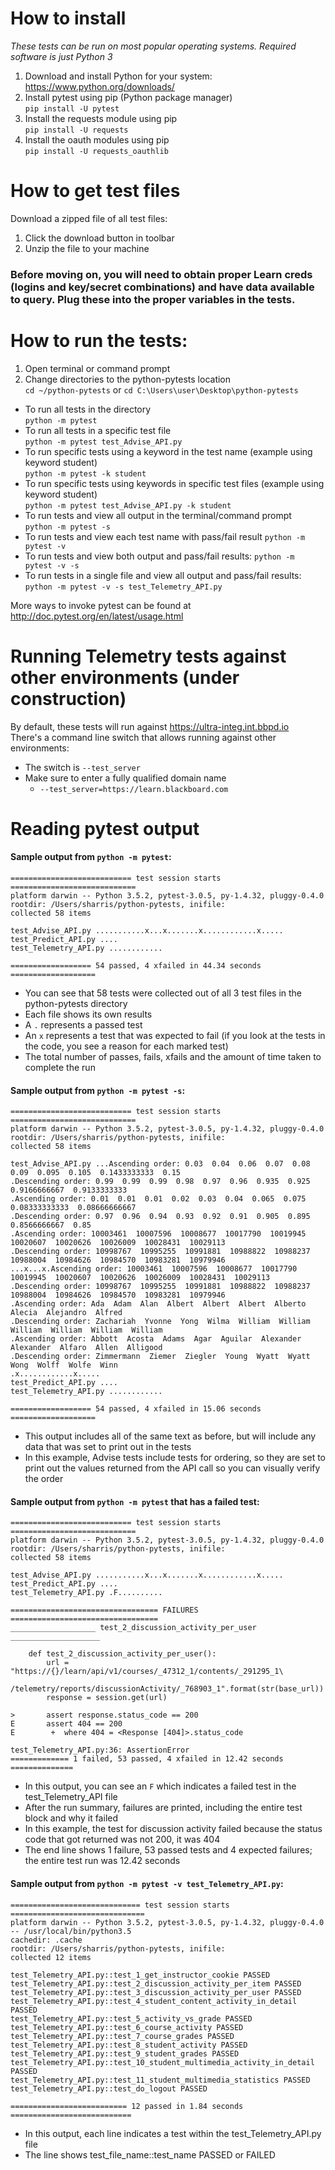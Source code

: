 # How to install

_These tests can be run on most popular operating systems. Required software is just Python 3_

1. Download and install Python for your system: https://www.python.org/downloads/
1. Install pytest using pip (Python package manager)  
 `pip install -U pytest`
1. Install the requests module using pip  
`pip install -U requests`
1. Install the oauth modules using pip  
`pip install -U requests_oauthlib`

# How to get test files

Download a zipped file of all test files:  
1. Click the download button in toolbar  
1. Unzip the file to your machine

### Before moving on, you will need to obtain proper Learn creds (logins and key/secret combinations) and have data available to query. Plug these into the proper variables in the tests.

# How to run the tests:
1. Open terminal or command prompt
1. Change directories to the python-pytests location  
`cd ~/python-pytests` or `cd C:\Users\user\Desktop\python-pytests`
* To run all tests in the directory  
`python -m pytest`
* To run all tests in a specific test file  
`python -m pytest test_Advise_API.py`
* To run specific tests using a keyword in the test name (example using keyword student)   
`python -m pytest -k student`
* To run specific tests using keywords in specific test files (example using keyword student)  
`python -m pytest test_Advise_API.py -k student`
* To run tests and view all output in the terminal/command prompt  
`python -m pytest -s`
* To run tests and view each test name with pass/fail result
`python -m pytest -v`
* To run tests and view both output and pass/fail results:
`python -m pytest -v -s`
* To run tests in a single file and view all output and pass/fail results:
`python -m pytest -v -s test_Telemetry_API.py`

More ways to invoke pytest can be found at http://doc.pytest.org/en/latest/usage.html

# Running Telemetry tests against other environments (under construction)

By default, these tests will run against https://ultra-integ.int.bbpd.io  
There's a command line switch that allows running against other environments:
* The switch is `--test_server`
* Make sure to enter a fully qualified domain name
  * `--test_server=https://learn.blackboard.com`    

# Reading pytest output

#### Sample output from `python -m pytest`:  
```
=========================== test session starts ============================
platform darwin -- Python 3.5.2, pytest-3.0.5, py-1.4.32, pluggy-0.4.0
rootdir: /Users/sharris/python-pytests, inifile: 
collected 58 items 

test_Advise_API.py ...........x...x.......x............x.....
test_Predict_API.py ....
test_Telemetry_API.py ............

================== 54 passed, 4 xfailed in 44.34 seconds ===================
```

* You can see that 58 tests were collected out of all 3 test files in the python-pytests directory
* Each file shows its own results
* A `.` represents a passed test
* An `x` represents a test that was expected to fail (if you look at the tests in the code, you see a reason for each marked test)
* The total number of passes, fails, xfails and the amount of time taken to complete the run

#### Sample output from `python -m pytest -s`:  
```
=========================== test session starts ============================
platform darwin -- Python 3.5.2, pytest-3.0.5, py-1.4.32, pluggy-0.4.0
rootdir: /Users/sharris/python-pytests, inifile: 
collected 58 items 

test_Advise_API.py ...Ascending order: 0.03  0.04  0.06  0.07  0.08  0.09  0.095  0.105  0.1433333333  0.15  
.Descending order: 0.99  0.99  0.99  0.98  0.97  0.96  0.935  0.925  0.9166666667  0.9133333333  
.Ascending order: 0.01  0.01  0.01  0.02  0.03  0.04  0.065  0.075  0.08333333333  0.08666666667  
.Descending order: 0.97  0.96  0.94  0.93  0.92  0.91  0.905  0.895  0.8566666667  0.85  
.Ascending order: 10003461  10007596  10008677  10017790  10019945  10020607  10020626  10026009  10028431  10029113  
.Descending order: 10998767  10995255  10991881  10988822  10988237  10988004  10984626  10984570  10983281  10979946  
...x...x.Ascending order: 10003461  10007596  10008677  10017790  10019945  10020607  10020626  10026009  10028431  10029113  
.Descending order: 10998767  10995255  10991881  10988822  10988237  10988004  10984626  10984570  10983281  10979946  
.Ascending order: Ada  Adam  Alan  Albert  Albert  Albert  Alberto  Alecia  Alejandro  Alfred  
.Descending order: Zachariah  Yvonne  Yong  Wilma  William  William  William  William  William  William  
.Ascending order: Abbott  Acosta  Adams  Agar  Aguilar  Alexander  Alexander  Alfaro  Allen  Alligood  
.Descending order: Zimmermann  Ziemer  Ziegler  Young  Wyatt  Wyatt  Wong  Wolff  Wolfe  Winn  
.x............x.....
test_Predict_API.py ....
test_Telemetry_API.py ............

================== 54 passed, 4 xfailed in 15.06 seconds ===================
```

* This output includes all of the same text as before, but will include any data that was set to print out in the tests
* In this example, Advise tests include tests for ordering, so they are set to print out the values returned from the API call so you can visually verify the order

#### Sample output from `python -m pytest` that has a failed test:  
```
=========================== test session starts ============================
platform darwin -- Python 3.5.2, pytest-3.0.5, py-1.4.32, pluggy-0.4.0
rootdir: /Users/sharris/python-pytests, inifile: 
collected 58 items 

test_Advise_API.py ...........x...x.......x............x.....
test_Predict_API.py ....
test_Telemetry_API.py .F..........

================================= FAILURES =================================
___________________ test_2_discussion_activity_per_user ____________________

    def test_2_discussion_activity_per_user():
        url = "https://{}/learn/api/v1/courses/_47312_1/contents/_291295_1\
    /telemetry/reports/discussionActivity/_768903_1".format(str(base_url))
        response = session.get(url)
    
>       assert response.status_code == 200
E       assert 404 == 200
E        +  where 404 = <Response [404]>.status_code

test_Telemetry_API.py:36: AssertionError
============= 1 failed, 53 passed, 4 xfailed in 12.42 seconds ==============
```

* In this output, you can see an `F` which indicates a failed test in the test_Telemetry_API file
* After the run summary, failures are printed, including the entire test block and why it failed
* In this example, the test for discussion activity failed because the status code that got returned was not 200, it was 404
* The end line shows 1 failure, 53 passed tests and 4 expected failures; the entire test run was 12.42 seconds

#### Sample output from `python -m pytest -v test_Telemetry_API.py`:
```
============================= test session starts ==============================
platform darwin -- Python 3.5.2, pytest-3.0.5, py-1.4.32, pluggy-0.4.0 -- /usr/local/bin/python3.5
cachedir: .cache
rootdir: /Users/sharris/python-pytests, inifile: 
collected 12 items 

test_Telemetry_API.py::test_1_get_instructor_cookie PASSED
test_Telemetry_API.py::test_2_discussion_activity_per_item PASSED
test_Telemetry_API.py::test_3_discussion_activity_per_user PASSED
test_Telemetry_API.py::test_4_student_content_activity_in_detail PASSED
test_Telemetry_API.py::test_5_activity_vs_grade PASSED
test_Telemetry_API.py::test_6_course_activity PASSED
test_Telemetry_API.py::test_7_course_grades PASSED
test_Telemetry_API.py::test_8_student_activity PASSED
test_Telemetry_API.py::test_9_student_grades PASSED
test_Telemetry_API.py::test_10_student_multimedia_activity_in_detail PASSED
test_Telemetry_API.py::test_11_student_multimedia_statistics PASSED
test_Telemetry_API.py::test_do_logout PASSED

========================== 12 passed in 1.84 seconds ===========================
```

* In this output, each line indicates a test within the test_Telemetry_API.py file
* The line shows test_file_name::test_name  PASSED or FAILED